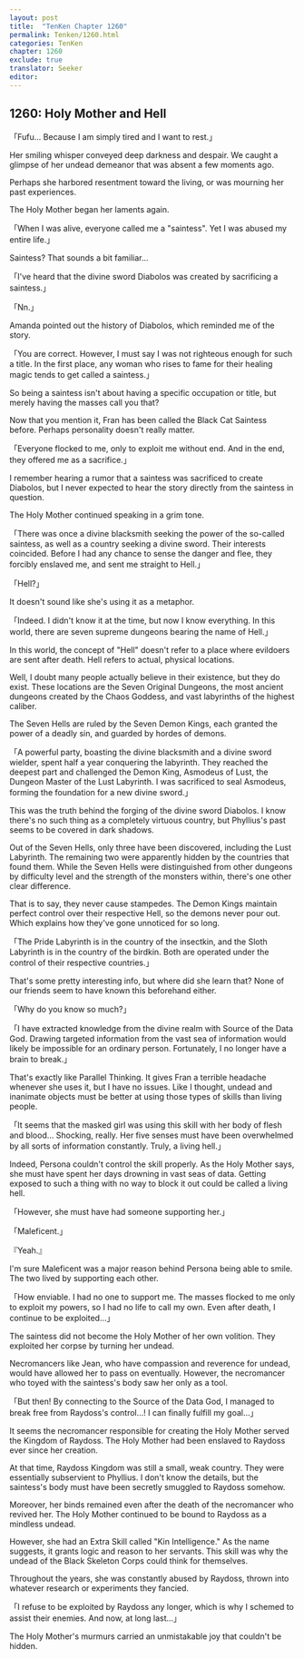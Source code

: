 ```yaml
---
layout: post
title:  "TenKen Chapter 1260"
permalink: Tenken/1260.html
categories: TenKen
chapter: 1260
exclude: true
translator: Seeker
editor: 
---
```

<h2>1260: Holy Mother and Hell</h2>

「Fufu... Because I am simply tired and I want to rest.」

Her smiling whisper conveyed deep darkness and despair. We caught a glimpse of her undead demeanor that was absent a few moments ago.

Perhaps she harbored resentment toward the living, or was mourning her past experiences.

The Holy Mother began her laments again.

「When I was alive, everyone called me a "saintess". Yet I was abused my entire life.」

Saintess? That sounds a bit familiar...

「I've heard that the divine sword Diabolos was created by sacrificing a saintess.」

「Nn.」

Amanda pointed out the history of Diabolos, which reminded me of the story.

「You are correct. However, I must say I was not righteous enough for such a title. In the first place, any woman who rises to fame for their healing magic tends to get called a saintess.」

So being a saintess isn't about having a specific occupation or title, but merely having the masses call you that?

Now that you mention it, Fran has been called the Black Cat Saintess before. Perhaps personality doesn't really matter.

「Everyone flocked to me, only to exploit me without end. And in the end, they offered me as a sacrifice.」

I remember hearing a rumor that a saintess was sacrificed to create Diabolos, but I never expected to hear the story directly from the saintess in question.

The Holy Mother continued speaking in a grim tone.

「There was once a divine blacksmith seeking the power of the so-called saintess, as well as a country seeking a divine sword. Their interests coincided. Before I had any chance to sense the danger and flee, they forcibly enslaved me, and sent me straight to Hell.」

「Hell?」

It doesn't sound like she's using it as a metaphor.

「Indeed. I didn't know it at the time, but now I know everything. In this world, there are seven supreme dungeons bearing the name of Hell.」

In this world, the concept of "Hell" doesn't refer to a place where evildoers are sent after death. Hell refers to actual, physical locations.

Well, I doubt many people actually believe in their existence, but they do exist. These locations are the Seven Original Dungeons, the most ancient dungeons created by the Chaos Goddess, and vast labyrinths of the highest caliber.

The Seven Hells are ruled by the Seven Demon Kings, each granted the power of a deadly sin, and guarded by hordes of demons.

「A powerful party, boasting the divine blacksmith and a divine sword wielder, spent half a year conquering the labyrinth. They reached the deepest part and challenged the Demon King, Asmodeus of Lust, the Dungeon Master of the Lust Labyrinth. I was sacrificed to seal Asmodeus, forming the foundation for a new divine sword.」

This was the truth behind the forging of the divine sword Diabolos. I know there's no such thing as a completely virtuous country, but Phyllius's past seems to be covered in dark shadows.

Out of the Seven Hells, only three have been discovered, including the Lust Labyrinth. The remaining two were apparently hidden by the countries that found them. While the Seven Hells were distinguished from other dungeons by difficulty level and the strength of the monsters within, there's one other clear difference.

That is to say, they never cause stampedes. The Demon Kings maintain perfect control over their respective Hell, so the demons never pour out. Which explains how they've gone unnoticed for so long.

「The Pride Labyrinth is in the country of the insectkin, and the Sloth Labyrinth is in the country of the birdkin. Both are operated under the control of their respective countries.」

That's some pretty interesting info, but where did she learn that? None of our friends seem to have known this beforehand either.

「Why do you know so much?」

「I have extracted knowledge from the divine realm with Source of the Data God. Drawing targeted information from the vast sea of information would likely be impossible for an ordinary person. Fortunately, I no longer have a brain to break.」

That's exactly like Parallel Thinking. It gives Fran a terrible headache whenever she uses it, but I have no issues. Like I thought, undead and inanimate objects must be better at using those types of skills than living people.

「It seems that the masked girl was using this skill with her body of flesh and blood... Shocking, really. Her five senses must have been overwhelmed by all sorts of information constantly. Truly, a living hell.」

Indeed, Persona couldn't control the skill properly. As the Holy Mother says, she must have spent her days drowning in vast seas of data. Getting exposed to such a thing with no way to block it out could be called a living hell.

「However, she must have had someone supporting her.」

「Maleficent.」

『Yeah.』

I'm sure Maleficent was a major reason behind Persona being able to smile. The two lived by supporting each other.

「How enviable. I had no one to support me. The masses flocked to me only to exploit my powers, so I had no life to call my own. Even after death, I continue to be exploited...」

The saintess did not become the Holy Mother of her own volition. They exploited her corpse by turning her undead.

Necromancers like Jean, who have compassion and reverence for undead, would have allowed her to pass on eventually. However, the necromancer who toyed with the saintess's body saw her only as a tool.

「But then! By connecting to the Source of the Data God, I managed to break free from Raydoss's control...! I can finally fulfill my goal...」

It seems the necromancer responsible for creating the Holy Mother served the Kingdom of Raydoss. The Holy Mother had been enslaved to Raydoss ever since her creation.

At that time, Raydoss Kingdom was still a small, weak country. They were essentially subservient to Phyllius. I don't know the details, but the saintess's body must have been secretly smuggled to Raydoss somehow.

Moreover, her binds remained even after the death of the necromancer who revived her. The Holy Mother continued to be bound to Raydoss as a mindless undead.

However, she had an Extra Skill called "Kin Intelligence." As the name suggests, it grants logic and reason to her servants. This skill was why the undead of the Black Skeleton Corps could think for themselves.

Throughout the years, she was constantly abused by Raydoss, thrown into whatever research or experiments they fancied.

「I refuse to be exploited by Raydoss any longer, which is why I schemed to assist their enemies. And now, at long last...」

The Holy Mother's murmurs carried an unmistakable joy that couldn't be hidden.



